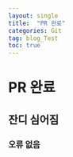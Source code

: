 ```yaml
---
layout: single
title:  "PR 완료"
categories: Git
tag: blog_Test
toc: true
---
```


# PR 완료

## 잔디 심어짐

### 오류 없음

